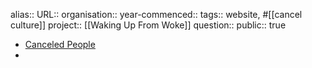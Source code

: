 alias::
URL::
organisation::
year-commenced::
tags:: website, #[[cancel culture]] 
project:: [[Waking Up From Woke]] 
question::
public:: true

- [Canceled People](https://canceledpeople.org/cancellations/)
-